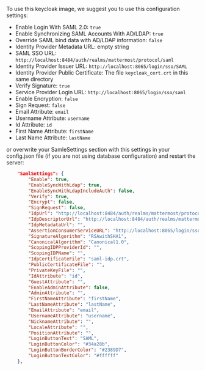 To use this keycloak image, we suggest you to use this configuration settings:

- Enable Login With SAML 2.0: `true`
- Enable Synchronizing SAML Accounts With AD/LDAP: `true`
- Override SAML bind data with AD/LDAP information: `false`
- Identity Provider Metadata URL: empty string
- SAML SSO URL: `http://localhost:8484/auth/realms/mattermost/protocol/saml`
- Identity Provider Issuer URL: `http://localhost:8065/login/sso/SAML`
- Identity Provider Public Certificate: The file `keycloak_cert.crt` in this same directory
- Verify Signature: `true`
- Service Provider Login URL: `http://localhost:8065/login/sso/saml`
- Enable Encryption: `false`
- Sign Request: `false`
- Email Attribute: `email`
- Username Attribute: `username`
- Id Attribute: `id`
- First Name Attribute: `firstName`
- Last Name Attribute: `lastName`

or overwrite your SamleSettings section with this settings in your config.json file (if you are not using
database configuration) and restart the server:

```json
    "SamlSettings": {
        "Enable": true,
        "EnableSyncWithLdap": true,
        "EnableSyncWithLdapIncludeAuth": false,
        "Verify": true,
        "Encrypt": false,
        "SignRequest": false,
        "IdpUrl": "http://localhost:8484/auth/realms/mattermost/protocol/saml",
        "IdpDescriptorUrl": "http://localhost:8484/auth/realms/mattermost",
        "IdpMetadataUrl": "",
        "AssertionConsumerServiceURL": "http://localhost:8065/login/sso/saml",
        "SignatureAlgorithm": "RSAwithSHA1",
        "CanonicalAlgorithm": "Canonical1.0",
        "ScopingIDPProviderId": "",
        "ScopingIDPName": "",
        "IdpCertificateFile": "saml-idp.crt",
        "PublicCertificateFile": "",
        "PrivateKeyFile": "",
        "IdAttribute": "id",
        "GuestAttribute": "",
        "EnableAdminAttribute": false,
        "AdminAttribute": "",
        "FirstNameAttribute": "firstName",
        "LastNameAttribute": "lastName",
        "EmailAttribute": "email",
        "UsernameAttribute": "username",
        "NicknameAttribute": "",
        "LocaleAttribute": "",
        "PositionAttribute": "",
        "LoginButtonText": "SAML",
        "LoginButtonColor": "#34a28b",
        "LoginButtonBorderColor": "#2389D7",
        "LoginButtonTextColor": "#ffffff"
    },
```
